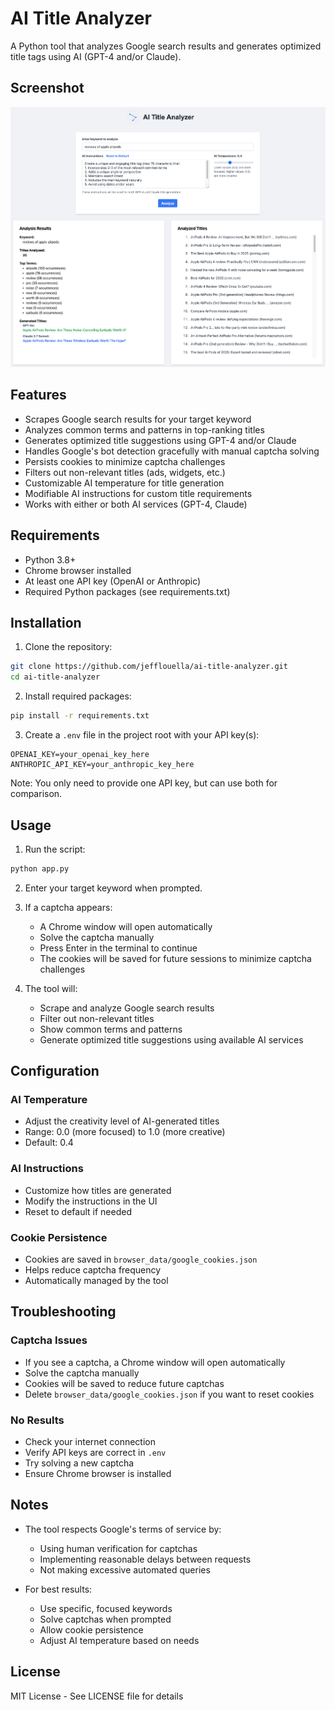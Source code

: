 # AI Title Analyzer

A Python tool that analyzes Google search results and generates optimized title tags using AI (GPT-4 and/or Claude).

## Screenshot
![AI Title Analyzer Screenshot](images/screenshot.png)

## Features

- Scrapes Google search results for your target keyword
- Analyzes common terms and patterns in top-ranking titles
- Generates optimized title suggestions using GPT-4 and/or Claude
- Handles Google's bot detection gracefully with manual captcha solving
- Persists cookies to minimize captcha challenges
- Filters out non-relevant titles (ads, widgets, etc.)
- Customizable AI temperature for title generation
- Modifiable AI instructions for custom title requirements
- Works with either or both AI services (GPT-4, Claude)

## Requirements

- Python 3.8+
- Chrome browser installed
- At least one API key (OpenAI or Anthropic)
- Required Python packages (see requirements.txt)

## Installation

1. Clone the repository:
```bash
git clone https://github.com/jefflouella/ai-title-analyzer.git
cd ai-title-analyzer
```

2. Install required packages:
```bash
pip install -r requirements.txt
```

3. Create a `.env` file in the project root with your API key(s):
```
OPENAI_KEY=your_openai_key_here
ANTHROPIC_API_KEY=your_anthropic_key_here
```

Note: You only need to provide one API key, but can use both for comparison.

## Usage

1. Run the script:
```bash
python app.py
```

2. Enter your target keyword when prompted.

3. If a captcha appears:
   - A Chrome window will open automatically
   - Solve the captcha manually
   - Press Enter in the terminal to continue
   - The cookies will be saved for future sessions to minimize captcha challenges

4. The tool will:
   - Scrape and analyze Google search results
   - Filter out non-relevant titles
   - Show common terms and patterns
   - Generate optimized title suggestions using available AI services

## Configuration

### AI Temperature
- Adjust the creativity level of AI-generated titles
- Range: 0.0 (more focused) to 1.0 (more creative)
- Default: 0.4

### AI Instructions
- Customize how titles are generated
- Modify the instructions in the UI
- Reset to default if needed

### Cookie Persistence
- Cookies are saved in `browser_data/google_cookies.json`
- Helps reduce captcha frequency
- Automatically managed by the tool

## Troubleshooting

### Captcha Issues
- If you see a captcha, a Chrome window will open automatically
- Solve the captcha manually
- Cookies will be saved to reduce future captchas
- Delete `browser_data/google_cookies.json` if you want to reset cookies

### No Results
- Check your internet connection
- Verify API keys are correct in `.env`
- Try solving a new captcha
- Ensure Chrome browser is installed

## Notes

- The tool respects Google's terms of service by:
  - Using human verification for captchas
  - Implementing reasonable delays between requests
  - Not making excessive automated queries

- For best results:
  - Use specific, focused keywords
  - Solve captchas when prompted
  - Allow cookie persistence
  - Adjust AI temperature based on needs

## License

MIT License - See LICENSE file for details 